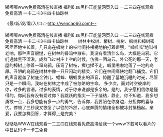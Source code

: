 嘟嘟嘟www免费高清在线直播
福利8.su黑料正能量网页入口
一二三四在线观看免费高清
一卡二卡3卡四卡仙踪林


《最/新/观/看/入/口👉http://wencao66.com》--

嘟嘟嘟www免费高清在线直播
福利8.su黑料正能量网页入口
一二三四在线观看免费高清
一卡二卡3卡四卡仙踪林
　　树林中松树、椿树、槐树、枫树和樟树密密匝匝地生长着。几只鸟在枫树上的枝叶间扑楞楞地拍打着翅膀，“呱呱呱”地叫得老响，那种声音很憷，在树林的昏暗中散布。我没有看清什么鸟，大概是乌鸦。它们通体黑不溜湫，成群飞过村庄上空的时候，仿佛一团乌云。外公死的那一天，老屋的樟树上停着一窜乌鸦，压弯了树枝，撵也撵不走，噼里啪啦地落了一地的鸟屎。丑陋的乌鸦在树林中像一只只闪动的精灵，它们在林间痛快地翻飞捕食。它们的声音覆盖了树底金钟儿、蟋蟀、蝈蝈发出的声音，惊醒了墓地沉睡的时光，尽管只是一个瞬间。我站在树林之中成了被忽略的生命。
多少次，面对时空彼岸的你，过多的言语，过多的表情，对于你来说都是多余的。是的，我宁愿相信你是懂得的。你问我有没有爱过你？我跳跃的指尖一下子凝结，静止。你不知道，我多想勇敢一点，我多想能有多一点的勇气，告诉你，我要陪在你身边，分担你的喜与忧。停顿了三秒我又恢复了以往的冷然，心底奔腾的情绪全都被冰封抵档起。亲爱，我要怎样回答，才算得上是完美？





哒哒哒WWW在线观看一二三四在线观看免费高清给我一个www下载可以看片的中日乱码卡一卡二免费
